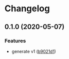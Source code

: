 # Changelog

## 0.1.0 (2020-05-07)


### Features

* generate v1 ([b9021d1](https://www.github.com/googleapis/python-access-context-manager/commit/b9021d185603ec3926591a4789a428b43ea651ab))

